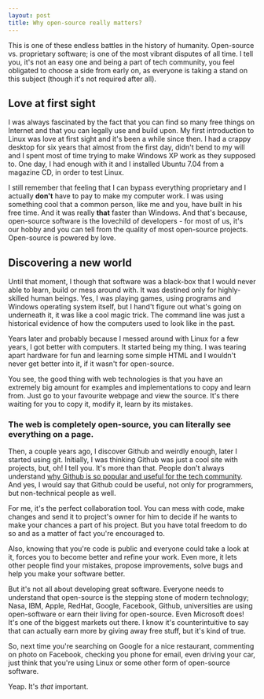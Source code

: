 ```yaml
---
layout: post
title: Why open-source really matters?
---
```


This is one of these endless battles in the history of humanity.  Open-source vs. proprietary software; is one of the most vibrant disputes of all time. I tell you, it's not an easy one and being a part of tech community, you feel obligated to choose a side from early on, as everyone is taking a stand on this subject (though it's not required after all).

## Love at first sight

I was always fascinated by the fact that you can find so many free things on Internet and that you can legally use and build upon. My first introduction to Linux was love at first sight and  it's been a while since then. I had a crappy desktop for six years that almost from the first day, didn't bend to my will and I spent most of time trying to make Windows XP work as they supposed to. One day, I had enough with it and I installed Ubuntu 7.04 from a magazine CD, in order to test Linux.

I still remember that feeling that I can bypass everything proprietary and I actually **don't** have to pay to make my computer work. I was using something cool that a common person, like me and you, have built in his free time. And it was really **that** faster than Windows. And that's because, open-source software is the lovechild of developers - for most of us, it's our hobby and you can tell from the quality of most open-source projects. Open-source is powered by love.

## Discovering a new world

Until that moment, I though that software was a black-box that I would never able to learn, build or mess around with. It was destined only for highly-skilled human beings. Yes, I was playing games, using programs and Windows operating system itself, but I hand't figure out what's going on underneath it, it was like a cool magic trick. The command line was just a historical evidence of how the computers used to look like in the past.

Years later and probably because I messed around with Linux for a few years, I got better with computers. It started being my thing. I was tearing apart hardware for fun and learning some simple HTML and I wouldn't never get better into it, if it wasn't for open-source.

You see, the good thing with web technologies is that you have an extremely big amount for examples and implementations to copy and learn from. Just go to your favourite webpage and view the source. It's there waiting for you to copy it, modify it, learn by its mistakes.

### The web is completely open-source, you can literally see everything on a page.

Then, a couple years ago, I discover Github and weirdly enough, later I started using git. Initially, I was thinking Github was just a cool site with projects, but, oh! I tell you. It's more than that. People don't always understand [why Github is so popular and useful for the tech community](http://techcrunch.com/2012/07/14/what-exactly-is-github-anyway/). And yes, I would say that Github could be useful, not only for programmers, but non-technical people as well.

For me, it's the perfect collaboration tool. You can mess with code, make changes and send it to project's owner for him to decide if he wants to make your chances a part of his project. But you have total freedom to do so and as a matter of fact you're encouraged to.

Also, knowing that you're code is public and everyone could take a look at it, forces you to become better and refine your work. Even more, it lets other people find your mistakes, propose improvements, solve bugs and help you make your software better.

But it's not all about developing great software. Everyone needs to understand that open-source is the stepping stone of modern technology; Nasa, IBM, Apple, RedHat, Google, Facebook, Github, universities are using open-software or earn their living for open-source. Even Microsoft does! It's one of the biggest markets out there. I know it's counterintuitive to say that can actually earn more by giving away free stuff, but it's kind of true.

So, next time you're searching on Google for a nice restaurant, commenting on photo on Facebook, checking you phone for email, even driving your car, just think that you're using Linux or some other form of open-source software.

Yeap. It's *that* important.